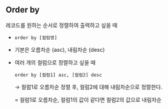 ## Order by

레코드를 원하는 순서로 정렬하여 출력하고 싶을 때

- `order by [컬럼명]`
- 기본은 오름차순 (asc), 내림차순 (desc)
- 여러 개의 컬럼으로 정렬하고 싶을 때

    `order by [컬럼1] asc, [컬럼2] desc`

    → 컬럼1로 오름차순 정렬 후, 컬럼2에 대해 내림차순으로 정렬한다.

    = 컬럼1로 오름차순, 컬럼1의 값이 같다면 컬럼2의 값으로 내림차순